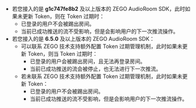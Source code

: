 - 若您接入的是 **g1c747fe8b2** 及以上版本的 ZEGO AudioRoom SDK，此时如果未更新 Token，则在 Token 过期时：
    - 已登录的用户不会被踢出房间。
    - 当前已成功推送的流不受影响，但是会影响用户的下一次推流操作。
- 若您接入的是 **6.5.0** 及以上版本的 ZEGO AudioRoom SDK：
    - 可以联系 ZEGO 技术支持额外配置 Token 过期管理机制，此时如果未更新 Token，则当 Token 过期时：
        - 已登录的用户会被踢出房间，且无法再登录房间。
        - 当前已成功推送的流会被停止，也无法进行下一次推流。
    - 若未联系 ZEGO 技术支持额外配置 Token 过期管理机制，此时如果未更新 Token：
        - 已登录的用户不会被踢出房间。
        - 当前已成功推送的流不受影响，但是会影响用户的下一次推流操作。


